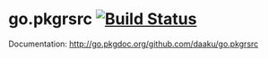 go.pkgrsrc [![Build Status](https://secure.travis-ci.org/daaku/go.pkgrsrc.png)](http://travis-ci.org/daaku/go.pkgrsrc)
==========

Documentation: http://go.pkgdoc.org/github.com/daaku/go.pkgrsrc
